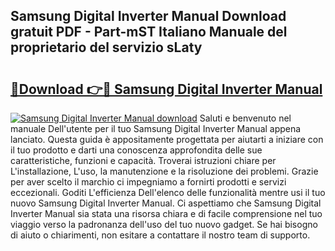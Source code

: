 ## Samsung Digital Inverter Manual Download gratuit PDF - Part-mST Italiano Manuale del proprietario del servizio sLaty

# <h2><a href="http://dfevg68.blite.top/?on=Samsung+Digital+Inverter+Manual">🔗Download 👉🔴 Samsung Digital Inverter Manual</a></h2>

[![Samsung Digital Inverter Manual download](https://i.imgur.com/lujVjoI.png)](http://dfevg68.blite.top/?on=Samsung+Digital+Inverter+Manual)
Saluti e benvenuto nel manuale Dell'utente per il tuo Samsung Digital Inverter Manual appena lanciato. Questa guida è appositamente progettata per aiutarti a iniziare con il tuo prodotto e darti una conoscenza approfondita delle sue caratteristiche, funzioni e capacità. Troverai istruzioni chiare per L'installazione, L'uso, la manutenzione e la risoluzione dei problemi. Grazie per aver scelto il marchio ci impegniamo a fornirti prodotti e servizi eccezionali. Goditi L'efficienza Dell'elenco delle funzionalità mentre usi il tuo nuovo Samsung Digital Inverter Manual. Ci aspettiamo che Samsung Digital Inverter Manual sia stata una risorsa chiara e di facile comprensione nel tuo viaggio verso la padronanza dell'uso del tuo nuovo gadget. Se hai bisogno di aiuto o chiarimenti, non esitare a contattare il nostro team di supporto.
